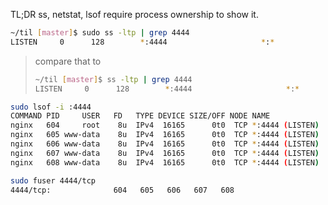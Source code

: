 TL;DR ss, netstat, lsof require process ownership to show it.

```sh
~/til [master]$ sudo ss -ltp | grep 4444
LISTEN     0      128        *:4444                     *:*                     users:(("nginx",pid=608,fd=8),("nginx",pid=607,fd=8),("nginx",pid=606,fd=8),("nginx",pid=605,fd=8),("nginx",pid=604,fd=8))
```

> compare that to
> 
> ```sh
> ~/til [master]$ ss -ltp | grep 4444
> LISTEN     0      128        *:4444                     *:*
> ```

```sh
sudo lsof -i :4444
COMMAND PID     USER   FD   TYPE DEVICE SIZE/OFF NODE NAME
nginx   604     root    8u  IPv4  16165      0t0  TCP *:4444 (LISTEN)
nginx   605 www-data    8u  IPv4  16165      0t0  TCP *:4444 (LISTEN)
nginx   606 www-data    8u  IPv4  16165      0t0  TCP *:4444 (LISTEN)
nginx   607 www-data    8u  IPv4  16165      0t0  TCP *:4444 (LISTEN)
nginx   608 www-data    8u  IPv4  16165      0t0  TCP *:4444 (LISTEN)
```

```sh
sudo fuser 4444/tcp
4444/tcp:              604   605   606   607   608
```
